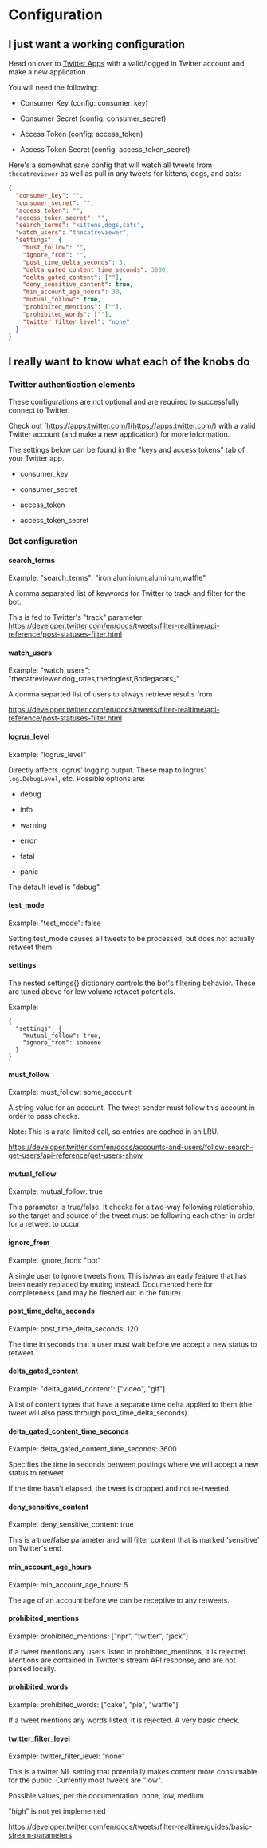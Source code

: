 # Configuration

## I just want a working configuration

Head on over to [Twitter Apps](https://apps.twitter.com) with a valid/logged in Twitter account and make a new application.

You will need the following:

* Consumer Key (config: consumer_key)

* Consumer Secret (config: consumer_secret)

* Access Token (config: access_token)

* Access Token Secret (config: access_token_secret)

Here's a somewhat sane config that will watch all tweets from `thecatreviewer` as well as pull in any tweets for kittens, dogs, and cats:

```json
{
  "consumer_key": "",
  "consumer_secret": "",
  "access_token": "",
  "access_token_secret": "",
  "search_terms": "kittens,dogs,cats",
  "watch_users": "thecatreviewer",
  "settings": {
    "must_follow": "",
    "ignore_from": "",
    "post_time_delta_seconds": 5,
    "delta_gated_content_time_seconds": 3600,
    "delta_gated_content": [""],
    "deny_sensitive_content": true,
    "min_account_age_hours": 30,
    "mutual_follow": true,
    "prohibited_mentions": [""],
    "prohibited_words": [""],
    "twitter_filter_level": "none"
  }
}
```

## I really want to know what each of the knobs do

### Twitter authentication elements

These configurations are not optional and are required to successfully connect to Twitter.

Check out [https://apps.twitter.com/](https://apps.twitter.com/) with a valid Twitter
account (and make a new application) for more information.

The settings below can be found in the "keys and access tokens" tab of your Twitter app.

* consumer_key

* consumer_secret

* access_token

* access_token_secret

### Bot configuration

#### search_terms

Example: "search_terms": "iron,aluminium,aluminum,waffle"

A comma separated list of keywords for Twitter to track and filter for the bot.

This is fed to Twitter's "track" parameter: https://developer.twitter.com/en/docs/tweets/filter-realtime/api-reference/post-statuses-filter.html

#### watch_users

Example: "watch_users": "thecatreviewer,dog_rates,thedogiest,Bodegacats_"

A comma separted list of users to always retrieve results from

https://developer.twitter.com/en/docs/tweets/filter-realtime/api-reference/post-statuses-filter.html

#### logrus_level

Example: "logrus_level"  

Directly affects logrus' logging output. These map to logrus' `log.DebugLevel`, etc. Possible options are:

* debug

* info

* warning

* error

* fatal

* panic

The default level is "debug".

#### test_mode

Example: "test_mode": false

Setting test_mode causes all tweets to be processed, but does not actually retweet them

#### settings

The nested settings{} dictionary controls the bot's filtering behavior. These are tuned above for low volume
retweet potentials.

Example:

```
{
  "settings": {
    "mutual_follow": true,
    "ignore_from": someone
  }
}
```

#### must_follow

Example: must_follow: some_account

A string value for an account. The tweet sender must follow this account in order to pass checks.

Note: This is a rate-limited call, so entries are cached in an LRU.

https://developer.twitter.com/en/docs/accounts-and-users/follow-search-get-users/api-reference/get-users-show

#### mutual_follow

Example: mutual_follow: true

This parameter is true/false. It checks for a two-way following relationship, so
the target and source of the tweet must be following each other in order
for a retweet to occur.

#### ignore_from

Example: ignore_from: "bot"

A single user to ignore tweets from. This is/was an early feature that has been nearly
replaced by muting instead. Documented here for completeness (and may be fleshed out in the future).

#### post_time_delta_seconds

Example: post_time_delta_seconds: 120

The time in seconds that a user must wait before we accept a new status to retweet.

#### delta_gated_content

Example: "delta_gated_content": ["video", "gif"]

A list of content types that have a separate time delta applied to them (the tweet will also pass through post_time_delta_seconds).

#### delta_gated_content_time_seconds

Example: delta_gated_content_time_seconds: 3600

Specifies the time in seconds between postings where we will accept a new status to retweet.

If the time hasn't elapsed, the tweet is dropped and not re-tweeted.

#### deny_sensitive_content

Example: deny_sensitive_content: true

This is a true/false parameter and will filter content that is marked 'sensitive' on Twitter's end.

#### min_account_age_hours

Example: min_account_age_hours: 5

The age of an account before we can be receptive to any retweets.

#### prohibited_mentions

Example: prohibited_mentions: ["npr", "twitter", "jack"]

If a tweet mentions any users listed in prohibited_mentions, it is rejected.
Mentions are contained in Twitter's stream API response, and are not parsed locally.

#### prohibited_words

Example: prohibited_words: ["cake", "pie", "waffle"]

If a tweet mentions any words listed, it is rejected. A very basic check.

#### twitter_filter_level

Example: twitter_filter_level: "none"

This is a twitter ML setting that potentially makes content more consumable for the public. Currently most tweets are "low".

Possible values, per the documentation: none, low, medium

"high" is not yet implemented

https://developer.twitter.com/en/docs/tweets/filter-realtime/guides/basic-stream-parameters
